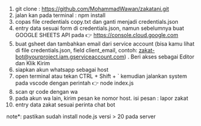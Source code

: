 1. git clone : https://github.com/MohammadWawan/zakatani.git
2. jalan kan pada terminal : npm install
3. copas file credentials copy.txt dan ganti menjadi credentials.json
4. entry data sesuai form di credentials.json, namun sebelumnya buat GOOGLE SHEETS API pada 👉 https://console.cloud.google.com
5. buat gsheet dan tambahkan email dari service account (bisa kamu lihat di file credentials.json, field client_email, contoh: 
   zakat-bot@yourproject.iam.gserviceaccount.com) . Beri akses sebagai Editor dan Klik Kirim
6. siapkan akun whatsapp sebagai host
7. open terminal atau tekan CTRL + Shift + ` kemudian jalankan system pada vscode dengan perintah 👉 node index.js 
8.  scan qr code dengan wa
9.  pada akun wa lain, kirim pesan ke nomor host. isi pesan : lapor zakat
10.  entry data zakat sesuai perinta chat bot

note*: pastikan sudah install node.js versi > 20 pada server
